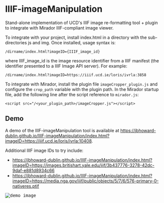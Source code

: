 # IIIF-imageManipulation
Stand-alone implementation of UCD's IIIF image re-formatting tool + plugin to integrate with Mirador IIIF-compliant image viewer.

To integrate with your project, install index.html in a directory with the sub-directories js and img. Once installed, usage syntax is:

```
/dirname/index.html?imageID={IIIF_image_id}
```
where IIIF_image_id is the image resource identifier from a IIIF manifest (the identifier presented to a IIIF Image API server). For example:
```
/dirname/index.html?imageID=https://iiif.ucd.ie/loris/ivrla:3858
```
To integrate with Mirador, install the plugin file ```imageCropper_plugin.js``` and configure the ```crop_path``` variable with the plugin path. In the Mirador startup file, add the following line after the script reference to ```mirador.js```:

```<script src="/<your_plugin_path>/imageCropper.js"></script>```

## Demo

A demo of the IIIF-imageManipulation tool is available at https://jbhoward-dublin.github.io/IIIF-imageManipulation/index.html?imageID=https://iiif.ucd.ie/loris/ivrla:10408.

Additional IIIF image IDs to try include:

* https://jbhoward-dublin.github.io/IIIF-imageManipulation/index.html?imageID=https://images.britishart.yale.edu/iiif/3b437776-3278-42dc-9daf-e881d8934c66
* https://jbhoward-dublin.github.io/IIIF-imageManipulation/index.html?imageID=https://media.nga.gov/iiif/public/objects/5/7/6/576-primary-0-nativeres.ptif

<kbd>
<img alt="demo image" src="https://github.com/jbhoward-dublin/jbhoward-dublin.github.com/blob/master/IIIF-imageManipulation/demo/IIIF-imageManipulation_demo-01.gif"></img>
</kbd>

